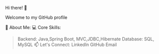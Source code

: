 Hi there! 👋

Welcome to my GitHub profile

🚀 About Me:
💻 Core Skills:
>Backend: Java,Spring Boot, MVC,JDBC,Hibernate
>Database: SQL, MySQL
📫 Let's Connect:
LinkedIn
GitHub
Email
